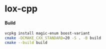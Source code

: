 # lox-cpp

#### Build 

```bash
vcpkg install magic-enum boost-variant
cmake -DCMAKE_CXX_STANDARD=20 -S . -B build 
cmake --build build 
```

